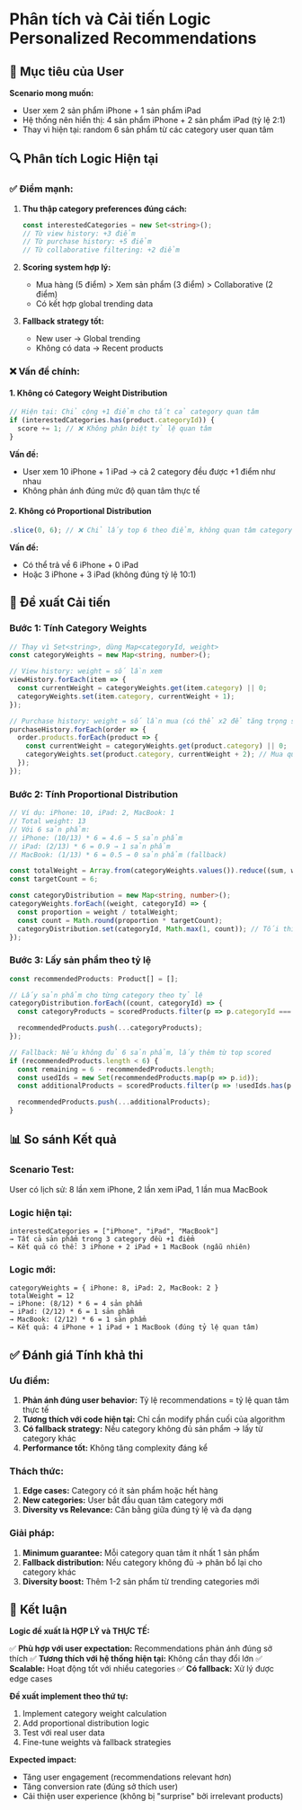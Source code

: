 # Phân tích và Cải tiến Logic Personalized Recommendations

## 🎯 Mục tiêu của User

**Scenario mong muốn:**

- User xem 2 sản phẩm iPhone + 1 sản phẩm iPad
- Hệ thống nên hiển thị: 4 sản phẩm iPhone + 2 sản phẩm iPad (tỷ lệ 2:1)
- Thay vì hiện tại: random 6 sản phẩm từ các category user quan tâm

## 🔍 Phân tích Logic Hiện tại

### ✅ **Điểm mạnh:**

1. **Thu thập category preferences đúng cách:**

   ```typescript
   const interestedCategories = new Set<string>();
   // Từ view history: +3 điểm
   // Từ purchase history: +5 điểm
   // Từ collaborative filtering: +2 điểm
   ```

2. **Scoring system hợp lý:**

   - Mua hàng (5 điểm) > Xem sản phẩm (3 điểm) > Collaborative (2 điểm)
   - Có kết hợp global trending data

3. **Fallback strategy tốt:**
   - New user → Global trending
   - Không có data → Recent products

### ❌ **Vấn đề chính:**

#### 1. **Không có Category Weight Distribution**

```typescript
// Hiện tại: Chỉ cộng +1 điểm cho tất cả category quan tâm
if (interestedCategories.has(product.categoryId)) {
  score += 1; // ❌ Không phân biệt tỷ lệ quan tâm
}
```

**Vấn đề:**

- User xem 10 iPhone + 1 iPad → cả 2 category đều được +1 điểm như nhau
- Không phản ánh đúng mức độ quan tâm thực tế

#### 2. **Không có Proportional Distribution**

```typescript
.slice(0, 6); // ❌ Chỉ lấy top 6 theo điểm, không quan tâm category balance
```

**Vấn đề:**

- Có thể trả về 6 iPhone + 0 iPad
- Hoặc 3 iPhone + 3 iPad (không đúng tỷ lệ 10:1)

## 🚀 Đề xuất Cải tiến

### **Bước 1: Tính Category Weights**

```typescript
// Thay vì Set<string>, dùng Map<categoryId, weight>
const categoryWeights = new Map<string, number>();

// View history: weight = số lần xem
viewHistory.forEach(item => {
  const currentWeight = categoryWeights.get(item.category) || 0;
  categoryWeights.set(item.category, currentWeight + 1);
});

// Purchase history: weight = số lần mua (có thể x2 để tăng trọng số)
purchaseHistory.forEach(order => {
  order.products.forEach(product => {
    const currentWeight = categoryWeights.get(product.category) || 0;
    categoryWeights.set(product.category, currentWeight + 2); // Mua quan trọng hơn xem
  });
});
```

### **Bước 2: Tính Proportional Distribution**

```typescript
// Ví dụ: iPhone: 10, iPad: 2, MacBook: 1
// Total weight: 13
// Với 6 sản phẩm:
// iPhone: (10/13) * 6 = 4.6 → 5 sản phẩm
// iPad: (2/13) * 6 = 0.9 → 1 sản phẩm
// MacBook: (1/13) * 6 = 0.5 → 0 sản phẩm (fallback)

const totalWeight = Array.from(categoryWeights.values()).reduce((sum, w) => sum + w, 0);
const targetCount = 6;

const categoryDistribution = new Map<string, number>();
categoryWeights.forEach((weight, categoryId) => {
  const proportion = weight / totalWeight;
  const count = Math.round(proportion * targetCount);
  categoryDistribution.set(categoryId, Math.max(1, count)); // Tối thiểu 1 sản phẩm
});
```

### **Bước 3: Lấy sản phẩm theo tỷ lệ**

```typescript
const recommendedProducts: Product[] = [];

// Lấy sản phẩm cho từng category theo tỷ lệ
categoryDistribution.forEach((count, categoryId) => {
  const categoryProducts = scoredProducts.filter(p => p.categoryId === categoryId).slice(0, count);

  recommendedProducts.push(...categoryProducts);
});

// Fallback: Nếu không đủ 6 sản phẩm, lấy thêm từ top scored
if (recommendedProducts.length < 6) {
  const remaining = 6 - recommendedProducts.length;
  const usedIds = new Set(recommendedProducts.map(p => p.id));
  const additionalProducts = scoredProducts.filter(p => !usedIds.has(p.id)).slice(0, remaining);

  recommendedProducts.push(...additionalProducts);
}
```

## 📊 So sánh Kết quả

### **Scenario Test:**

User có lịch sử: 8 lần xem iPhone, 2 lần xem iPad, 1 lần mua MacBook

### **Logic hiện tại:**

```
interestedCategories = ["iPhone", "iPad", "MacBook"]
→ Tất cả sản phẩm trong 3 category đều +1 điểm
→ Kết quả có thể: 3 iPhone + 2 iPad + 1 MacBook (ngẫu nhiên)
```

### **Logic mới:**

```
categoryWeights = { iPhone: 8, iPad: 2, MacBook: 2 }
totalWeight = 12
→ iPhone: (8/12) * 6 = 4 sản phẩm
→ iPad: (2/12) * 6 = 1 sản phẩm
→ MacBook: (2/12) * 6 = 1 sản phẩm
→ Kết quả: 4 iPhone + 1 iPad + 1 MacBook (đúng tỷ lệ quan tâm)
```

## ✅ Đánh giá Tính khả thi

### **Ưu điểm:**

1. **Phản ánh đúng user behavior:** Tỷ lệ recommendations = tỷ lệ quan tâm thực tế
2. **Tương thích với code hiện tại:** Chỉ cần modify phần cuối của algorithm
3. **Có fallback strategy:** Nếu category không đủ sản phẩm → lấy từ category khác
4. **Performance tốt:** Không tăng complexity đáng kể

### **Thách thức:**

1. **Edge cases:** Category có ít sản phẩm hoặc hết hàng
2. **New categories:** User bắt đầu quan tâm category mới
3. **Diversity vs Relevance:** Cân bằng giữa đúng tỷ lệ và đa dạng

### **Giải pháp:**

1. **Minimum guarantee:** Mỗi category quan tâm ít nhất 1 sản phẩm
2. **Fallback distribution:** Nếu category không đủ → phân bổ lại cho category khác
3. **Diversity boost:** Thêm 1-2 sản phẩm từ trending categories mới

## 🎯 Kết luận

**Logic đề xuất là HỢP LÝ và THỰC TẾ:**

✅ **Phù hợp với user expectation:** Recommendations phản ánh đúng sở thích
✅ **Tương thích với hệ thống hiện tại:** Không cần thay đổi lớn
✅ **Scalable:** Hoạt động tốt với nhiều categories
✅ **Có fallback:** Xử lý được edge cases

**Đề xuất implement theo thứ tự:**

1. Implement category weight calculation
2. Add proportional distribution logic
3. Test với real user data
4. Fine-tune weights và fallback strategies

**Expected impact:**

- Tăng user engagement (recommendations relevant hơn)
- Tăng conversion rate (đúng sở thích user)
- Cải thiện user experience (không bị "surprise" bởi irrelevant products)
